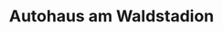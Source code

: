 ---
title: "Autohaus am Waldstadion"
url: /zeulenroda-triebes/autohaus-am-waldstadion/
shop: Autohaus
---
